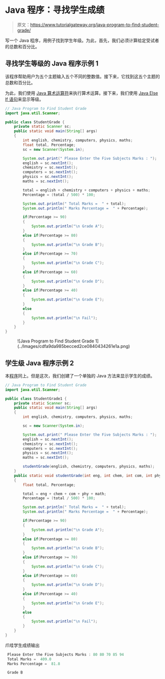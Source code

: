 # Java 程序：寻找学生成绩

> 原文：<https://www.tutorialgateway.org/java-program-to-find-student-grade/>

写一个 Java 程序，用例子找到学生年级。为此，首先，我们必须计算给定受试者的总数和百分比。

## 寻找学生等级的 Java 程序示例 1

该程序帮助用户为五个主题输入五个不同的整数值。接下来，它找到这五个主题的总数和百分比。

为此，我们使用 [Java 算术运算符](https://www.tutorialgateway.org/java-arithmetic-operators/)来执行算术运算。接下来，我们使用 [Java Else If 语句](https://www.tutorialgateway.org/java-else-if-statement/)来显示等级。

```java
// Java Program to Find Student Grade
import java.util.Scanner;

public class StudentGrade {
	private static Scanner sc;
	public static void main(String[] args) 
	{
		int english, chemistry, computers, physics, maths; 
	    float total, Percentage;
		sc = new Scanner(System.in);

		System.out.print(" Please Enter the Five Subjects Marks : ");
		english = sc.nextInt();	
		chemistry = sc.nextInt();	
		computers = sc.nextInt();	
		physics = sc.nextInt();	
		maths = sc.nextInt();	

		total = english + chemistry + computers + physics + maths;
	    Percentage = (total / 500) * 100;

	    System.out.println(" Total Marks =  " + total);
	    System.out.println(" Marks Percentage =  " + Percentage);

		if(Percentage >= 90)
	    {
			System.out.println("\n Grade A");
		}
		else if(Percentage >= 80)
	    {
			System.out.println("\n Grade B");
		}
		else if(Percentage >= 70)
	    {
			System.out.println("\n Grade C");
		}
		else if(Percentage >= 60)
	    {
			System.out.println("\n Grade D");
		}
		else if(Percentage >= 40)
	    {
			System.out.println("\n Grade E");
		}
		else 
	    {
			System.out.println("\n Fail");
		} 
	}
}
```

<figure class="wp-block-image">![Java Program to Find Student Grade 1](../Images/cdfa9da985becced2ce0840434261e1a.png)</figure>

## 学生级 Java 程序示例 2

本[程序](https://www.tutorialgateway.org/learn-java-programs/)同上。但是这次，我们创建了一个单独的 Java 方法来显示学生的成绩。

```java
// Java Program to Find Student Grade
import java.util.Scanner;

public class StudentGrade1 {
	private static Scanner sc;
	public static void main(String[] args) 
	{
		int english, chemistry, computers, physics, maths; 

		sc = new Scanner(System.in);

		System.out.print(" Please Enter the Five Subjects Marks : ");
		english = sc.nextInt();	
		chemistry = sc.nextInt();	
		computers = sc.nextInt();	
		physics = sc.nextInt();	
		maths = sc.nextInt();	

		studentGrade(english, chemistry, computers, physics, maths);	
	}	
	public static void studentGrade(int eng, int chem, int com, int phy, int math)
	{
		float total, Percentage;

		total = eng + chem + com + phy + math;
	    Percentage = (total / 500) * 100;

	    System.out.println(" Total Marks =  " + total);
	    System.out.println(" Marks Percentage =  " + Percentage);

		if(Percentage >= 90)
	    {
			System.out.println("\n Grade A");
		}
		else if(Percentage >= 80)
	    {
			System.out.println("\n Grade B");
		}
		else if(Percentage >= 70)
	    {
			System.out.println("\n Grade C");
		}
		else if(Percentage >= 60)
	    {
			System.out.println("\n Grade D");
		}
		else if(Percentage >= 40)
	    {
			System.out.println("\n Grade E");
		}
		else 
	    {
			System.out.println("\n Fail");
		} 
	}
}
```

爪哇学生成绩输出

```java
 Please Enter the Five Subjects Marks : 80 80 70 85 94
 Total Marks =  409.0
 Marks Percentage =  81.8

 Grade B
```